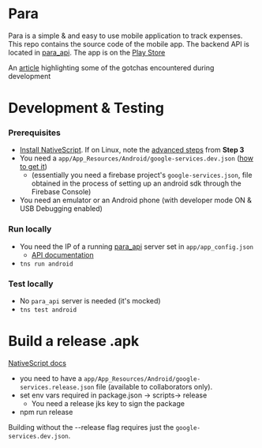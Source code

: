 # Para
Para is a simple & and easy to use mobile application to track expenses.
This repo contains the source code of the mobile app. The backend API is located in [para_api](https://github.com/jorotenev/para_api).
The app is on the [Play Store](https://play.google.com/store/apps/details?id=org.tenev.para)

An [article](https://medium.com/@georgitenev/creating-a-native-mobile-app-with-typescript-and-nativescript-28e649e90130) highlighting some of the gotchas encountered during development
# Development & Testing
### Prerequisites
* [Install NativeScript](https://docs.nativescript.org/start/quick-setup). If on Linux, note the [advanced steps](https://docs.nativescript.org/start/ns-setup-linux) from __Step 3__
* You need a `app/App_Resources/Android/google-services.dev.json` ([how to get it](https://github.com/EddyVerbruggen/nativescript-plugin-firebase#prerequisites))
    * (essentially you need a firebase project's `google-services.json`, file obtained in the process of setting up an android sdk through the Firebase Console)
* You need an emulator or an Android phone (with developer mode ON & USB Debugging enabled)

### Run locally
* You need the IP of a running [para_api](https://github.com/jorotenev/para_api) server set in `app/app_config.json`
    * [API documentation](https://github.com/jorotenev/para_api/app/expenses_api/README.md)
* `tns run android`

### Test locally
* No `para_api` server is needed (it's mocked)
* `tns test android`

# Build a release .apk
[NativeScript docs](https://docs.nativescript.org/publishing/publishing-android-apps)
* you need to have a `app/App_Resources/Android/google-services.release.json` file (available to collaborators only).
* set env vars required in package.json -> scripts-> release
    * You need a release jks key to sign the package
* npm run release

Building without the --release flag requires just the `google-services.dev.json`.
